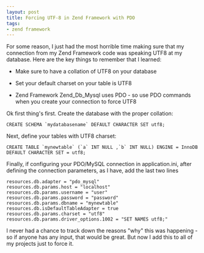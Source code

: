 ```yaml
---
layout: post
title: Forcing UTF-8 in Zend Framework with PDO
tags:
- zend framework
---
```


For some reason, I just had the most horrible time making sure that my connection from my Zend Framework code was speaking UTF8 at my database.  Here are the key things to remember that I learned:

  * Make sure to have a collation of UTF8 on your database

  * Set your default charset on your table is UTF8

  * Zend Framework Zend_Db_Mysql uses PDO - so use PDO commands when you create your connection to force UTF8

Ok first thing's first.  Create the database with the proper collation:
    
    CREATE SCHEMA `mydatabasename` DEFAULT CHARACTER SET utf8;

Next, define your tables with UTF8 charset:
    
    CREATE TABLE `mynewtable` (`a` INT NULL ,`b` INT NULL) ENGINE = InnoDB DEFAULT CHARACTER SET = utf8;

Finally, if configuring your PDO/MySQL connection in application.ini, after defining the connection parameters, as I have, add the last two lines
    
    resources.db.adapter = "pdo_mysql"
    resources.db.params.host = "localhost"
    resources.db.params.username = "user"
    resources.db.params.password = "password"
    resources.db.params.dbname = "mynewtable"
    resources.db.isDefaultTableAdapter = true
    resources.db.params.charset = "utf8"
    resources.db.params.driver_options.1002 = "SET NAMES utf8;"
    
I never had a chance to track down the reasons "why" this was happening - so if anyone has any input, that would be great.  But now I add this to all of my projects just to force it.
